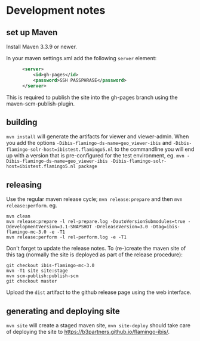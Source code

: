 # Development notes

<!-- MACRO{toc|section=0|fromDepth=1|toDepth=2} -->

## set up Maven

Install Maven 3.3.9 or newer.

In your maven settings.xml add the following `server` element:

```xml
      <server>
          <id>gh-pages</id>
          <password>SSH PASSPHRASE</password>
      </server>
```

This is required to publish the site into the gh-pages branch using the
maven-scm-publish-plugin.

## building

`mvn install` will generate the artifacts for viewer and viewer-admin.
When you add the options `-Dibis-flamingo-ds-name=geo_viewer-ibis` and 
`-Dibis-flamingo-solr-host=ibistest.flamingo5.nl` to the commandline you 
will end up with a version that is pre-configured for the test environment, eg. 
`mvn -Dibis-flamingo-ds-name=geo_viewer-ibis -Dibis-flamingo-solr-host=ibistest.flamingo5.nl package`  

## releasing

Use the regular maven release cycle; `mvn release:prepare` and then `mvn release:perform`. eg.

```
mvn clean
mvn release:prepare -l rel-prepare.log -DautoVersionSubmodules=true -DdevelopmentVersion=3.1-SNAPSHOT -DreleaseVersion=3.0 -Dtag=ibis-flamingo-mc-3.0 -e -T1
mvn release:perform -l rel-perform.log -e -T1
```

Don't forget to update the release notes.
To (re-)create the maven site of this tag (normally the site is deployed as part of the release procedure):

```
git checkout ibis-flamingo-mc-3.0
mvn -T1 site site:stage
mvn scm-publish:publish-scm
git checkout master
```

Upload the `dist` artifact to the github release page using the web interface.


## generating and deploying site

`mvn site` will create a staged maven site, `mvn site-deploy` should take
care of deploying the site to https://b3partners.github.io/flamingo-ibis/.
